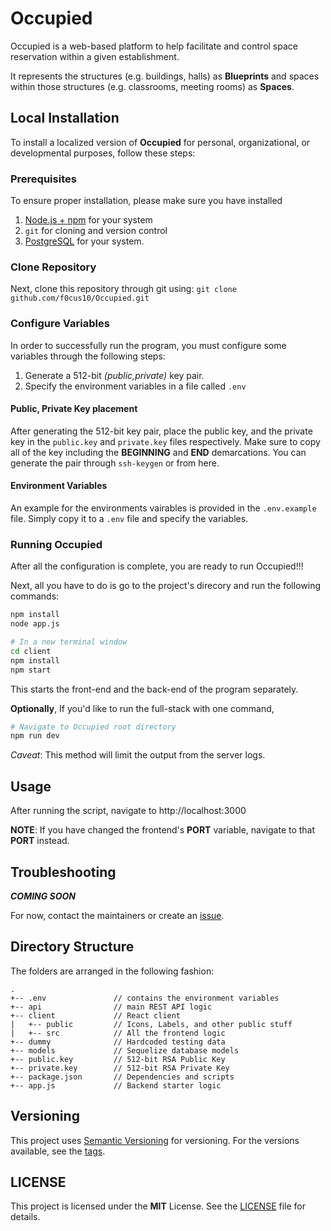 # Occupied
Occupied is a web-based platform to help facilitate and control space reservation within a given establishment.

It represents the structures (e.g. buildings, halls) as **Blueprints** and spaces within those structures (e.g. classrooms, meeting rooms) as **Spaces**.

## Local Installation

To install a localized version of **Occupied** for personal, organizational, or developmental purposes, follow these steps:

### Prerequisites
To ensure proper installation, please make sure you have installed 
1. [Node.js + npm](https://nodejs.org/en/download/) for your system
2. `git` for cloning and version control
3. [PostgreSQL](https://www.postgresql.org/download/) for your system. 

### Clone Repository
Next, clone this repository through git using: `git clone github.com/f0cus10/Occupied.git`

### Configure Variables
In order to successfully run the program, you must configure some variables through the following steps:

1. Generate a 512-bit *(public,private)* key pair.
2. Specify the environment variables in a file called `.env`
 
#### Public, Private Key placement
After generating the 512-bit key pair, place the public key, and the private key in the `public.key` and `private.key` files respectively. Make sure to copy all of the key including
the **BEGINNING** and **END** demarcations. You can generate the pair through `ssh-keygen` or from here.

#### Environment Variables
An example for the environments vairables is provided in the `.env.example` file. Simply copy it to a `.env` file and specify the variables. 

### Running Occupied
After all the configuration is complete, you are ready to run Occupied!!!

Next, all you have to do is go to the project's direcory and run the following commands:
```bash
npm install
node app.js

# In a new terminal window
cd client
npm install
npm start
```

This starts the front-end and the back-end of the program separately. 

**Optionally**, If you'd like to run the full-stack with one command, 
```bash
# Navigate to Occupied root directory
npm run dev
```
*Caveat*: This method will limit the output from the server logs.


## Usage
After running the script, navigate to http://localhost:3000 

**NOTE**: If you have changed the frontend's **PORT** variable, navigate to that **PORT** instead. 

## Troubleshooting

***COMING SOON***

For now, contact the maintainers or create an [issue](https://github.com/f0cus10/Occupied/issues/new). 

## Directory Structure

The folders are arranged in the following fashion:
```
.
+-- .env               // contains the environment variables
+-- api                // main REST API logic 
+-- client             // React client
|   +-- public         // Icons, Labels, and other public stuff
|   +-- src            // All the frontend logic
+-- dummy              // Hardcoded testing data
+-- models             // Sequelize database models
+-- public.key         // 512-bit RSA Public Key
+-- private.key        // 512-bit RSA Private Key
+-- package.json       // Dependencies and scripts
+-- app.js             // Backend starter logic
```
## Versioning
This project uses [Semantic Versioning](semver.org) for versioning. For the versions available, see the [tags](https://github.com/f0cus10/Occupied/tags). 

## LICENSE
This project is licensed under the **MIT** License. See the [LICENSE](LICENSE) file for details.
